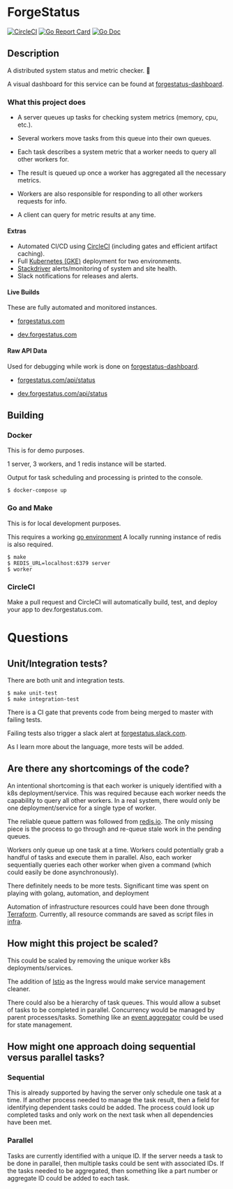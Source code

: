 # ForgeStatus

[![CircleCI](https://circleci.com/gh/chrisstowe/forgestatus.svg?style=svg)](https://circleci.com/gh/chrisstowe/forgestatus) [![Go Report Card](https://goreportcard.com/badge/github.com/chrisstowe/forgestatus)](https://goreportcard.com/report/github.com/chrisstowe/forgestatus) [![Go Doc](https://img.shields.io/badge/godoc-reference-blue.svg?style=flat-square)](http://godoc.org/github.com/chrisstowe/forgestatus)

## Description

A distributed system status and metric checker. 🔎

A visual dashboard for this service can be found at [forgestatus-dashboard](https://github.com/chrisstowe/forgestatus-dashboard).

### What this project does

- A server queues up tasks for checking system metrics (memory, cpu, etc.).

- Several workers move tasks from this queue into their own queues.

- Each task describes a system metric that a worker needs to query all other workers for.

- The result is queued up once a worker has aggregated all the necessary metrics.

- Workers are also responsible for responding to all other workers requests for info.

- A client can query for metric results at any time.

#### Extras

- Automated CI/CD using [CircleCI](https://circleci.com/) (including gates and efficient artifact caching).
- Full [Kubernetes (GKE)](https://cloud.google.com/kubernetes-engine/) deployment for two environments.
- [Stackdriver](https://cloud.google.com/stackdriver/) alerts/monitoring of system and site health.
- Slack notifications for releases and alerts.

#### Live Builds

These are fully automated and monitored instances.

- [forgestatus.com](http://forgestatus.com)

- [dev.forgestatus.com](http://dev.forgestatus.com)

#### Raw API Data

Used for debugging while work is done on [forgestatus-dashboard](https://github.com/chrisstowe/forgestatus-dashboard).

- [forgestatus.com/api/status](http://forgestatus.com/api/status)

- [dev.forgestatus.com/api/status](http://dev.forgestatus.com/api/status)

## Building

### Docker

This is for demo purposes.

1 server, 3 workers, and 1 redis instance will be started.

Output for task scheduling and processing is printed to the console.

```
$ docker-compose up
```

### Go and Make

This is for local development purposes.

This requires a working [go environment](https://golang.org/doc/code.html)
A locally running instance of redis is also required.

```
$ make
$ REDIS_URL=localhost:6379 server
$ worker
```

### CircleCI

Make a pull request and CircleCI will automatically build, test, and deploy your app to dev.forgestatus.com.

# Questions

## Unit/Integration tests?

There are both unit and integration tests.

```
$ make unit-test
$ make integration-test
```

There is a CI gate that prevents code from being merged to master with failing tests.

Failing tests also trigger a slack alert at [forgestatus.slack.com](forgestatus.slack.com).

As I learn more about the language, more tests will be added.

## Are there any shortcomings of the code?

An intentional shortcoming is that each worker is uniquely identified with a k8s deployment/service.
This was required because each worker needs the capability to query all other workers.
In a real system, there would only be one deployment/service for a single type of worker.

The reliable queue pattern was followed from [redis.io](https://redis.io/commands/rpoplpush).
The only missing piece is the process to go through and re-queue stale work in the pending queues.

Workers only queue up one task at a time.
Workers could potentially grab a handful of tasks and execute them in parallel.
Also, each worker sequentially queries each other worker when given a command (which could easily be done asynchronously).

There definitely needs to be more tests.
Significant time was spent on playing with golang, automation, and deployment

Automation of infrastructure resources could have been done through [Terraform](https://www.terraform.io/).
Currently, all resource commands are saved as script files in [infra](infra).

## How might this project be scaled?

This could be scaled by removing the unique worker k8s deployments/services.

The addition of [Istio](https://istio.io/) as the Ingress would make service management cleaner.

There could also be a hierarchy of task queues.
This would allow a subset of tasks to be completed in parallel.
Concurrency would be managed by parent processes/tasks.
Something like an [event aggregator](https://martinfowler.com/eaaDev/EventAggregator.html) could be used for state management.

## How might one approach doing sequential versus parallel tasks?

### Sequential

This is already supported by having the server only schedule one task at a time.
If another process needed to manage the task result, then a field for identifying dependent tasks could be added.
The process could look up completed tasks and only work on the next task when all dependencies have been met.

### Parallel

Tasks are currently identified with a unique ID.
If the server needs a task to be done in parallel, then multiple tasks could be sent with associated IDs.
If the tasks needed to be aggregated, then something like a part number or aggregate ID could be added to each task.

